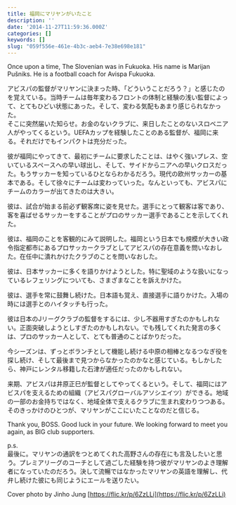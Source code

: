 ```yaml
---
title: 福岡にマリヤンがいたこと
description: ''
date: '2014-11-27T11:59:36.000Z'
categories: []
keywords: []
slug: "059f556e-461e-4b3c-aeb4-7e38e698e181"
---
```

Once upon a time, The Slovenian was in Fukuoka. His name is Marijan Pušniks. He is a football coach for Avispa Fukuoka.

アビスパの監督がマリヤンに決まった時、「どういうことだろう？」と感じたのを覚えている。当時チームは毎年変わるフロントの体制と経験の浅い監督によって、とてもひどい状態にあった。そして、変わる気配もあまり感じられなかった。  
そこに突然届いた知らせ。お金のないクラブに、来日したことのないスロベニア人がやってくるという。UEFAカップを経験したことのある監督が、福岡に来る。それだけでもインパクトは充分だった。

彼が福岡にやってきて、最初にチームに要求したことは、はやく強いプレス、空いているスペースへの早い球出し、そして、サイドからニアへの早いクロスだった。もうサッカーを知っているひとならわかるだろう。現代の欧州サッカーの基本である。そして徐々にチームは変わっていった。なんといっても、アビスパにチームのカラーが出てきたのは大きい。

彼は、試合が始まる前必ず観客席に姿を見せた。選手にとって観客は客であり、客を喜ばせるサッカーをすることがプロのサッカー選手であることを示してくれた。

彼は、福岡のことを客観的にみて説明した。福岡という日本でも規模が大きい政令指定都市にあるプロサッカークラブとしてアビスパの存在意義を問いなおした。在任中に潰れかけたクラブのことを問いなおした。

彼は、日本サッカーに多くを語りかけようとした。特に聖域のような扱いになっているレフェリングについても、さまざまなことを訴えかけた。

彼は、選手を常に鼓舞し続けた。日本語も覚え、直接選手に語りかけた。入場の時には選手とのハイタッチも行った。

彼は日本のJリーグクラブの監督をするには、少し不器用すぎたのかもしれない。正面突破しようとしすぎたのかもしれない。でも残してくれた発言の多くは、プロのサッカー人として、とても普通のことばかりだった。

今シーズンは、ずっとボランチとして機能し続ける中原の相棒となるつなぎ役を探し続け、そして最後まで見つからなかったのかなと感じている。もしかしたら、神戸にレンタル移籍した石津が適任だったのかもしれない。

来期、アビスパは井原正巳が監督としてやってくるという。そして、福岡にはアビスパを支えるための組織（アビスパグローバルアソシエイツ）ができる。地域の一部のお金持ちではなく、地域全体で支えるクラブに生まれ変わりつつある。そのきっかけのひとつが、マリヤンがここにいたことなのだと信じる。

Thank you, BOSS. Good luck in your future. We looking forward to meet you again, as BIG club supporters.

p.s.  
最後に。マリヤンの通訳をつとめてくれた高野さんの存在にも言及したいと思う。プレミアリーグのコーチとして過ごした経験を持つ彼がマリヤンのよき理解者になっていたのだろう。決して流暢ではなかったマリヤンの英語を理解し、代弁し続けた彼にも同じようにエールを送りたい。

Cover photo by Jinho Jung [https://flic.kr/p/6ZzLLi](https://flic.kr/p/6ZzLLi)